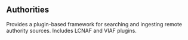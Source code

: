 ## Authorities
Provides a plugin-based framework for searching and ingesting remote authority sources. Includes LCNAF and VIAF plugins.
